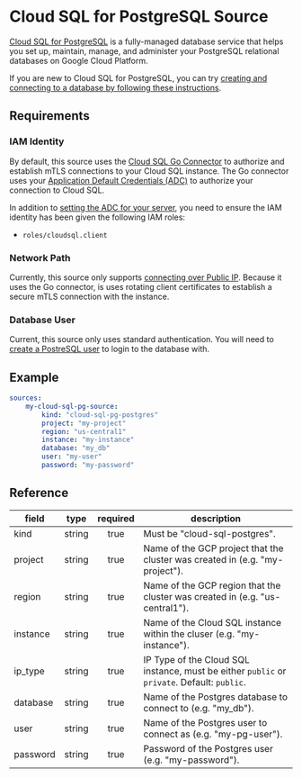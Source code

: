 # Cloud SQL for PostgreSQL Source 

[Cloud SQL for PostgreSQL][csql-pg-docs] is a fully-managed database service
that helps you set up, maintain, manage, and administer your PostgreSQL
relational databases on Google Cloud Platform.

If you are new to Cloud SQL for PostgreSQL, you can try [creating and connecting
to a database by following these instructions][csql-pg-quickstart].

[csql-pg-docs]: https://cloud.google.com/sql/docs/postgres
[csql-pg-quickstart]: https://cloud.google.com/sql/docs/postgres/connect-instance-local-computer

## Requirements 

### IAM Identity
By default, this source uses the [Cloud SQL Go Connector][csql-go-conn] to
authorize and establish mTLS connections to your Cloud SQL instance. The Go
connector uses your [Application Default Credentials (ADC)][adc] to authorize
your connection to Cloud SQL. 

In addition to [setting the ADC for your server][set-adc], you need to ensure the
IAM identity has been given the following IAM roles:
- `roles/cloudsql.client`

[csql-go-conn]: https://github.com/GoogleCloudPlatform/cloud-sql-go-connector
[adc]: https://cloud.google.com/docs/authentication#adc
[set-adc]: https://cloud.google.com/docs/authentication/provide-credentials-adc

### Network Path

Currently, this source only supports [connecting over Public IP][public-ip].
Because it uses the Go connector, is uses rotating client certificates to
establish a secure mTLS connection with the instance.

[public-ip]: https://cloud.google.com/sql/docs/postgres/configure-ip

### Database User

Current, this source only uses standard authentication. You will need to [create a
PostreSQL user][cloud-sql-users] to login to the database with. 

[cloud-sql-users]: https://cloud.google.com/sql/docs/postgres/create-manage-users

## Example

```yaml
sources:
    my-cloud-sql-pg-source:
        kind: "cloud-sql-pg-postgres"
        project: "my-project"
        region: "us-central1"
        instance: "my-instance"
        database: "my_db"
        user: "my-user"
        password: "my-password"
```

## Reference

| **field** | **type** | **required** | **description**                                                              |
|-----------|:--------:|:------------:|------------------------------------------------------------------------------|
| kind      |  string  |     true     | Must be "cloud-sql-postgres".                                                |
| project   |  string  |     true     | Name of the GCP project that the cluster was created in (e.g. "my-project"). |
| region    |  string  |     true     | Name of the GCP region that the cluster was created in (e.g. "us-central1"). |
| instance  |  string  |     true     | Name of the Cloud SQL instance within the cluser (e.g. "my-instance").       |
| ip_type   |  string  |     true     | IP Type of the Cloud SQL instance, must be either `public` or `private`. Default: `public`. |
| database  |  string  |     true     | Name of the Postgres database to connect to (e.g. "my_db").                  |
| user      |  string  |     true     | Name of the Postgres user to connect as (e.g. "my-pg-user").                 |
| password  |  string  |     true     | Password of the Postgres user (e.g. "my-password").                          |


